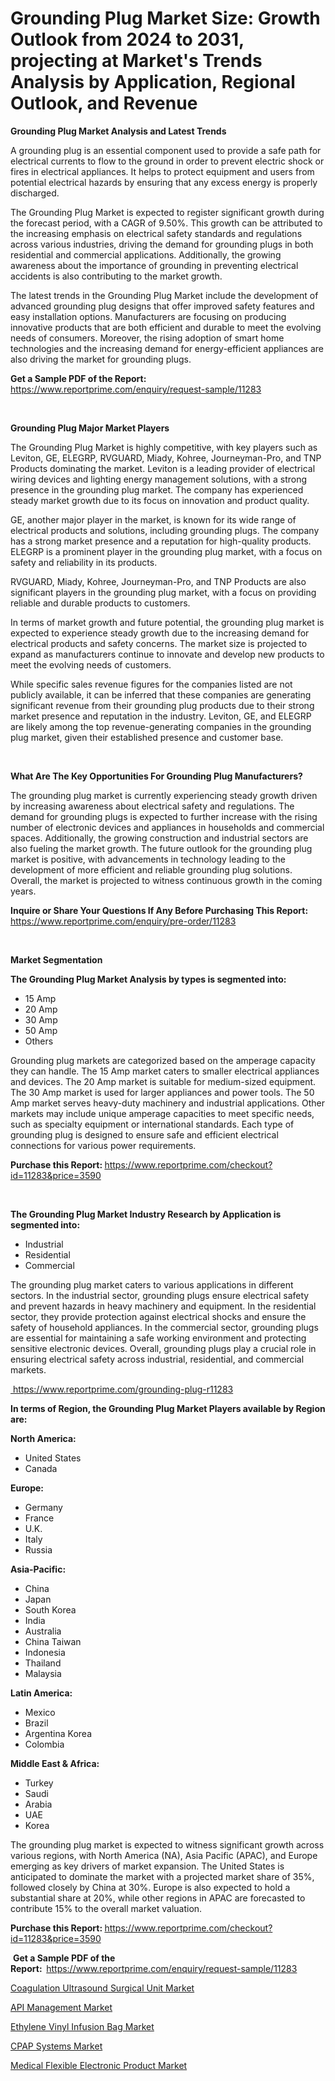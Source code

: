<p><h1>Grounding Plug Market Size: Growth Outlook from 2024 to 2031, projecting at Market's Trends Analysis by Application, Regional Outlook, and Revenue</h1></p><p><strong>Grounding Plug Market Analysis and Latest Trends</strong></p>
<p><p>A grounding plug is an essential component used to provide a safe path for electrical currents to flow to the ground in order to prevent electric shock or fires in electrical appliances. It helps to protect equipment and users from potential electrical hazards by ensuring that any excess energy is properly discharged.</p><p>The Grounding Plug Market is expected to register significant growth during the forecast period, with a CAGR of 9.50%. This growth can be attributed to the increasing emphasis on electrical safety standards and regulations across various industries, driving the demand for grounding plugs in both residential and commercial applications. Additionally, the growing awareness about the importance of grounding in preventing electrical accidents is also contributing to the market growth.</p><p>The latest trends in the Grounding Plug Market include the development of advanced grounding plug designs that offer improved safety features and easy installation options. Manufacturers are focusing on producing innovative products that are both efficient and durable to meet the evolving needs of consumers. Moreover, the rising adoption of smart home technologies and the increasing demand for energy-efficient appliances are also driving the market for grounding plugs.</p></p>
<p><strong>Get a Sample PDF of the Report:&nbsp;</strong> <a href="https://www.reportprime.com/enquiry/request-sample/11283">https://www.reportprime.com/enquiry/request-sample/11283</a></p>
<p>&nbsp;</p>
<p><strong>Grounding Plug Major Market Players</strong></p>
<p><p>The Grounding Plug Market is highly competitive, with key players such as Leviton, GE, ELEGRP, RVGUARD, Miady, Kohree, Journeyman-Pro, and TNP Products dominating the market. Leviton is a leading provider of electrical wiring devices and lighting energy management solutions, with a strong presence in the grounding plug market. The company has experienced steady market growth due to its focus on innovation and product quality.</p><p>GE, another major player in the market, is known for its wide range of electrical products and solutions, including grounding plugs. The company has a strong market presence and a reputation for high-quality products. ELEGRP is a prominent player in the grounding plug market, with a focus on safety and reliability in its products.</p><p>RVGUARD, Miady, Kohree, Journeyman-Pro, and TNP Products are also significant players in the grounding plug market, with a focus on providing reliable and durable products to customers.</p><p>In terms of market growth and future potential, the grounding plug market is expected to experience steady growth due to the increasing demand for electrical products and safety concerns. The market size is projected to expand as manufacturers continue to innovate and develop new products to meet the evolving needs of customers.</p><p>While specific sales revenue figures for the companies listed are not publicly available, it can be inferred that these companies are generating significant revenue from their grounding plug products due to their strong market presence and reputation in the industry. Leviton, GE, and ELEGRP are likely among the top revenue-generating companies in the grounding plug market, given their established presence and customer base.</p></p>
<p>&nbsp;</p>
<p><strong>What Are The Key Opportunities For Grounding Plug Manufacturers?</strong></p>
<p><p>The grounding plug market is currently experiencing steady growth driven by increasing awareness about electrical safety and regulations. The demand for grounding plugs is expected to further increase with the rising number of electronic devices and appliances in households and commercial spaces. Additionally, the growing construction and industrial sectors are also fueling the market growth. The future outlook for the grounding plug market is positive, with advancements in technology leading to the development of more efficient and reliable grounding plug solutions. Overall, the market is projected to witness continuous growth in the coming years.</p></p>
<p><strong>Inquire or Share Your Questions If Any Before Purchasing This Report:</strong> <a href="https://www.reportprime.com/enquiry/pre-order/11283">https://www.reportprime.com/enquiry/pre-order/11283</a></p>
<p>&nbsp;</p>
<p><strong>Market Segmentation</strong></p>
<p><strong>The Grounding Plug Market Analysis by types is segmented into:</strong></p>
<p><ul><li>15 Amp</li><li>20 Amp</li><li>30 Amp</li><li>50 Amp</li><li>Others</li></ul></p>
<p><p>Grounding plug markets are categorized based on the amperage capacity they can handle. The 15 Amp market caters to smaller electrical appliances and devices. The 20 Amp market is suitable for medium-sized equipment. The 30 Amp market is used for larger appliances and power tools. The 50 Amp market serves heavy-duty machinery and industrial applications. Other markets may include unique amperage capacities to meet specific needs, such as specialty equipment or international standards. Each type of grounding plug is designed to ensure safe and efficient electrical connections for various power requirements.</p></p>
<p><strong>Purchase this Report:&nbsp;</strong><a href="https://www.reportprime.com/checkout?id=11283&price=3590">https://www.reportprime.com/checkout?id=11283&price=3590</a></p>
<p>&nbsp;</p>
<p><strong>The Grounding Plug Market Industry Research by Application is segmented into:</strong></p>
<p><ul><li>Industrial</li><li>Residential</li><li>Commercial</li></ul></p>
<p><p>The grounding plug market caters to various applications in different sectors. In the industrial sector, grounding plugs ensure electrical safety and prevent hazards in heavy machinery and equipment. In the residential sector, they provide protection against electrical shocks and ensure the safety of household appliances. In the commercial sector, grounding plugs are essential for maintaining a safe working environment and protecting sensitive electronic devices. Overall, grounding plugs play a crucial role in ensuring electrical safety across industrial, residential, and commercial markets.</p></p>
<p><a href="https://www.reportprime.com/grounding-plug-r11283">&nbsp;https://www.reportprime.com/grounding-plug-r11283</a></p>
<p><strong>In terms of Region, the Grounding Plug Market Players available by Region are:</strong></p>
<p>
    <p> <strong> North America: </strong>
        <ul>
            <li>United States</li>
            <li>Canada</li>
        </ul>
        </p> 
    <p> <strong> Europe: </strong>
        <ul>
            <li>Germany</li>
            <li>France</li>
            <li>U.K.</li>
            <li>Italy</li>
            <li>Russia</li>
        </ul>
        </p> 
    <p> <strong> Asia-Pacific: </strong>
        <ul>
            <li>China</li>
            <li>Japan</li>
            <li>South Korea</li>
            <li>India</li>
            <li>Australia</li>
            <li>China Taiwan</li>
            <li>Indonesia</li>
            <li>Thailand</li>
            <li>Malaysia</li>
        </ul>
        </p> 
    <p> <strong> Latin America: </strong>
        <ul>
            <li>Mexico</li>
            <li>Brazil</li>
            <li>Argentina Korea</li>
            <li>Colombia</li>
        </ul>
        </p> 
    <p> <strong> Middle East & Africa: </strong>
        <ul>
            <li>Turkey</li>
            <li>Saudi</li>
            <li>Arabia</li>
            <li>UAE</li>
            <li>Korea</li>
        </ul>
    </p>
    </p>
<p><p>The grounding plug market is expected to witness significant growth across various regions, with North America (NA), Asia Pacific (APAC), and Europe emerging as key drivers of market expansion. The United States is anticipated to dominate the market with a projected market share of 35%, followed closely by China at 30%. Europe is also expected to hold a substantial share at 20%, while other regions in APAC are forecasted to contribute 15% to the overall market valuation.</p></p>
<p><strong>Purchase this Report: </strong><a href="https://www.reportprime.com/checkout?id=11283&price=3590">https://www.reportprime.com/checkout?id=11283&price=3590</a></p>
<p>&nbsp;<strong>Get a Sample PDF of the Report:&nbsp;&nbsp;</strong><a href="https://www.reportprime.com/enquiry/request-sample/11283">https://www.reportprime.com/enquiry/request-sample/11283</a></p>
<p><strong></strong></p>
<p><p><a href="https://medium.com/@lauryframi644/coagulation-ultrasound-surgical-unit-industry-insights-report-analyzing-coagulation-ultrasound-ca3cab715a46">Coagulation Ultrasound Surgical Unit Market</a></p><p><a href="https://github.com/mdinislamsheik/Market-Research-Report-List-1/blob/main/api-management-market.md">API Management Market</a></p><p><a href="https://medium.com/@v8581137/insights-into-the-ethylene-vinyl-infusion-bag-market-size-which-is-expanding-with-a-4-4-2915a07161e9">Ethylene Vinyl Infusion Bag Market</a></p><p><a href="https://github.com/NorbertYates/Market-Research-Report-List-6/blob/main/cpap-systems-market.md">CPAP Systems Market</a></p><p><a href="https://medium.com/@peterm12562/medical-flexible-electronic-product-market-share-market-analysis-growth-trends-forecasts-for-a49f06e85671">Medical Flexible Electronic Product Market</a></p></p>